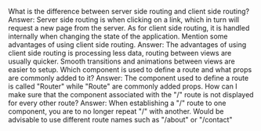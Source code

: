 What is the difference between server side routing and client side routing?
    Answer: Server side routing is when clicking on a link, which in turn will request a new page from the server.  As for client side routing, it is handled internally when changing the state of the application.
Mention some advantages of using client side routing.
    Answer: The advantages of using client side routing is processing less data, routing between views are usually quicker.  Smooth transitions and animations between views are easier to setup.
Which component is used to define a route and what props are commonly added to it?
    Answer: The component used to define a route is called "Router" while "Route" are commonly added props.
How can I make sure that the component associated with the "/" route is not displayed for every other route?
    Answer: When establishing a "/" route to one component, you are to no longer repeat "/" with another.  Would be advisable to use different route names such as "/about" or "/contact"